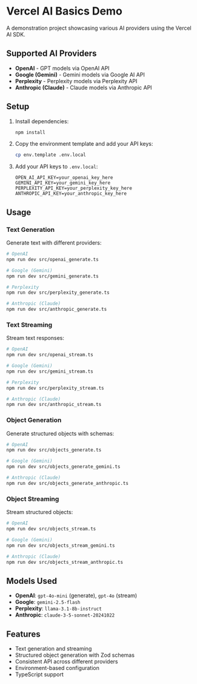 # Vercel AI Basics Demo

A demonstration project showcasing various AI providers using the Vercel AI SDK.

## Supported AI Providers

- **OpenAI** - GPT models via OpenAI API
- **Google (Gemini)** - Gemini models via Google AI API
- **Perplexity** - Perplexity models via Perplexity API
- **Anthropic (Claude)** - Claude models via Anthropic API

## Setup

1. Install dependencies:
   ```bash
   npm install
   ```

2. Copy the environment template and add your API keys:
   ```bash
   cp env.template .env.local
   ```

3. Add your API keys to `.env.local`:
   ```
   OPEN_AI_API_KEY=your_openai_key_here
   GEMINI_API_KEY=your_gemini_key_here
   PERPLEXITY_API_KEY=your_perplexity_key_here
   ANTHROPIC_API_KEY=your_anthropic_key_here
   ```

## Usage

### Text Generation

Generate text with different providers:

```bash
# OpenAI
npm run dev src/openai_generate.ts

# Google (Gemini)
npm run dev src/gemini_generate.ts

# Perplexity
npm run dev src/perplexity_generate.ts

# Anthropic (Claude)
npm run dev src/anthropic_generate.ts
```

### Text Streaming

Stream text responses:

```bash
# OpenAI
npm run dev src/openai_stream.ts

# Google (Gemini)
npm run dev src/gemini_stream.ts

# Perplexity
npm run dev src/perplexity_stream.ts

# Anthropic (Claude)
npm run dev src/anthropic_stream.ts
```

### Object Generation

Generate structured objects with schemas:

```bash
# OpenAI
npm run dev src/objects_generate.ts

# Google (Gemini)
npm run dev src/objects_generate_gemini.ts

# Anthropic (Claude)
npm run dev src/objects_generate_anthropic.ts
```

### Object Streaming

Stream structured objects:

```bash
# OpenAI
npm run dev src/objects_stream.ts

# Google (Gemini)
npm run dev src/objects_stream_gemini.ts

# Anthropic (Claude)
npm run dev src/objects_stream_anthropic.ts
```

## Models Used

- **OpenAI**: `gpt-4o-mini` (generate), `gpt-4o` (stream)
- **Google**: `gemini-2.5-flash`
- **Perplexity**: `llama-3.1-8b-instruct`
- **Anthropic**: `claude-3-5-sonnet-20241022`

## Features

- Text generation and streaming
- Structured object generation with Zod schemas
- Consistent API across different providers
- Environment-based configuration
- TypeScript support 